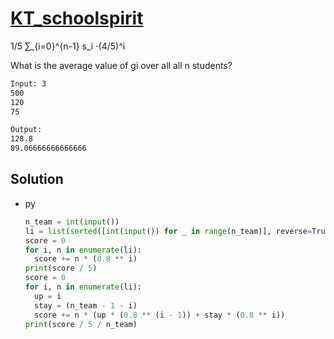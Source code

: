 # [KT_schoolspirit](https://open.kattis.com/problems/schoolspirit)

1/5 ∑_{i=0}^{n-1} s_i ⋅(4/5)^i

What is the average value of gi over all all n students?

```txt
Input: 3
500
120
75

Output:
128.8
89.06666666666666
```

## Solution

* py

  ```py
  n_team = int(input())
  li = list(sorted([int(input()) for _ in range(n_team)], reverse=True))
  score = 0
  for i, n in enumerate(li):
    score += n * (0.8 ** i)
  print(score / 5)
  score = 0
  for i, n in enumerate(li):
    up = i
    stay = (n_team - 1 - i)
    score += n * (up * (0.8 ** (i - 1)) + stay * (0.8 ** i))
  print(score / 5 / n_team)
  ```
